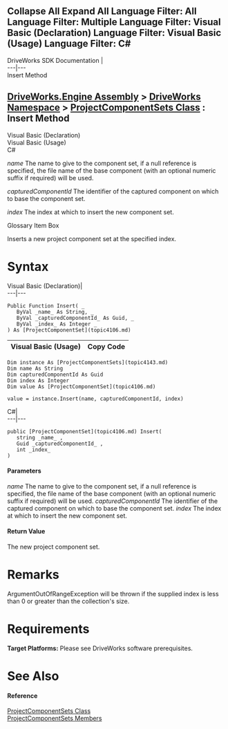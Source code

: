 Collapse All Expand All Language Filter: All  Language Filter: Multiple  Language Filter: Visual Basic (Declaration) Language Filter: Visual Basic (Usage) Language Filter: C#  
---  
DriveWorks SDK Documentation  |   
---|---  
Insert Method   
  
[DriveWorks.Engine Assembly](topic2156.md) > [DriveWorks Namespace](topic2159.md) > [ProjectComponentSets Class](topic4143.md) : Insert Method  
---  
  
Visual Basic (Declaration)    
Visual Basic (Usage)    
C# 

_name_
    The name to give to the component set, if a null reference is specified, the file name of the base component (with an optional numeric suffix if required) will be used.

_capturedComponentId_
    The identifier of the captured component on which to base the component set.

_index_
    The index at which to insert the new component set.

Glossary Item Box

Inserts a new project component set at the specified index. 

# Syntax

Visual Basic (Declaration)|   
---|---  
      
    
    Public Function Insert( _
       ByVal _name_ As String, _
       ByVal _capturedComponentId_ As Guid, _
       ByVal _index_ As Integer _
    ) As [ProjectComponentSet](topic4106.md)  
  
Visual Basic (Usage)| Copy Code  
---|---  
      
    
    Dim instance As [ProjectComponentSets](topic4143.md)
    Dim name As String
    Dim capturedComponentId As Guid
    Dim index As Integer
    Dim value As [ProjectComponentSet](topic4106.md)
     
    value = instance.Insert(name, capturedComponentId, index)  
  
C#|   
---|---  
      
    
    public [ProjectComponentSet](topic4106.md) Insert( 
       string _name_ ,
       Guid _capturedComponentId_ ,
       int _index_
    )  
  
#### Parameters

 _name_
    The name to give to the component set, if a null reference is specified, the file name of the base component (with an optional numeric suffix if required) will be used.
_capturedComponentId_
    The identifier of the captured component on which to base the component set.
_index_
    The index at which to insert the new component set.

#### Return Value

The new project component set.

# Remarks

ArgumentOutOfRangeException will be thrown if the supplied index is less than 0 or greater than the collection's size.

# Requirements

**Target Platforms:** Please see DriveWorks software prerequisites.

# See Also

#### Reference

[ProjectComponentSets Class](topic4143.md)   
[ProjectComponentSets Members](topic4144.md)


